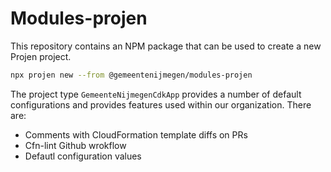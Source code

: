 # Modules-projen

This repository contains an NPM package that can be used to create a new Projen project.

```bash
npx projen new --from @gemeentenijmegen/modules-projen
```

The project type `GemeenteNijmegenCdkApp` provides a number of default configurations and provides features used within our organization. There are:
- Comments with CloudFormation template diffs on PRs
- Cfn-lint Github wrokflow
- Defautl configuration values